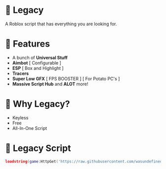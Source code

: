 # 🏮 Legacy
A Roblox script that has everything you are looking for.

# 🏮 Features
- A bunch of **Universal Stuff**
- **Aimbot** [ Configurable ]
- **ESP** [ Box and Highlight ]
- **Tracers**
- **Super Low GFX** [ FPS BOOSTER ] [ For Potato PC's ]
- **Massive Script Hub** and **ALOT** more!

# 🏮 Why Legacy?
- Keyless
- Free
- All-In-One Script

# 🏮 Legacy Script
```lua
loadstring(game:HttpGet('https://raw.githubusercontent.com/wasundefined/Legacy/refs/heads/main/Loader.lua'))()
```
